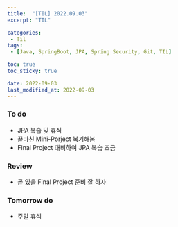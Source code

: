 ```yaml
---
title:  "[TIL] 2022.09.03"
excerpt: "TIL"

categories:
 - Til
tags:
 - [Java, SpringBoot, JPA, Spring Security, Git, TIL]

toc: true
toc_sticky: true

date: 2022-09-03
last_modified_at: 2022-09-03
---
```



### To do
- JPA 복습 및 휴식
- 끝마친 Mini-Porject 복기해봄
- Final Project 대비하여 JPA 복습 조금

### Review
- 곧 있을 Final Project 준비 잘 하자

### Tomorrow do
- 주말 휴식
